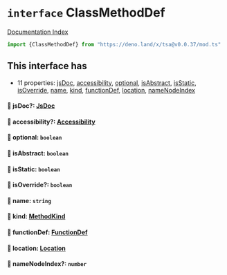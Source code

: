 # `interface` ClassMethodDef

[Documentation Index](../README.md)

```ts
import {ClassMethodDef} from "https://deno.land/x/tsa@v0.0.37/mod.ts"
```

## This interface has

- 11 properties:
[jsDoc](#-jsdoc-jsdoc),
[accessibility](#-accessibility-accessibility),
[optional](#-optional-boolean),
[isAbstract](#-isabstract-boolean),
[isStatic](#-isstatic-boolean),
[isOverride](#-isoverride-boolean),
[name](#-name-string),
[kind](#-kind-methodkind),
[functionDef](#-functiondef-functiondef),
[location](#-location-location),
[nameNodeIndex](#-namenodeindex-number)


#### 📄 jsDoc?: [JsDoc](../interface.JsDoc/README.md)



#### 📄 accessibility?: [Accessibility](../type.Accessibility/README.md)



#### 📄 optional: `boolean`



#### 📄 isAbstract: `boolean`



#### 📄 isStatic: `boolean`



#### 📄 isOverride?: `boolean`



#### 📄 name: `string`



#### 📄 kind: [MethodKind](../type.MethodKind/README.md)



#### 📄 functionDef: [FunctionDef](../interface.FunctionDef/README.md)



#### 📄 location: [Location](../interface.Location/README.md)



#### 📄 nameNodeIndex?: `number`



